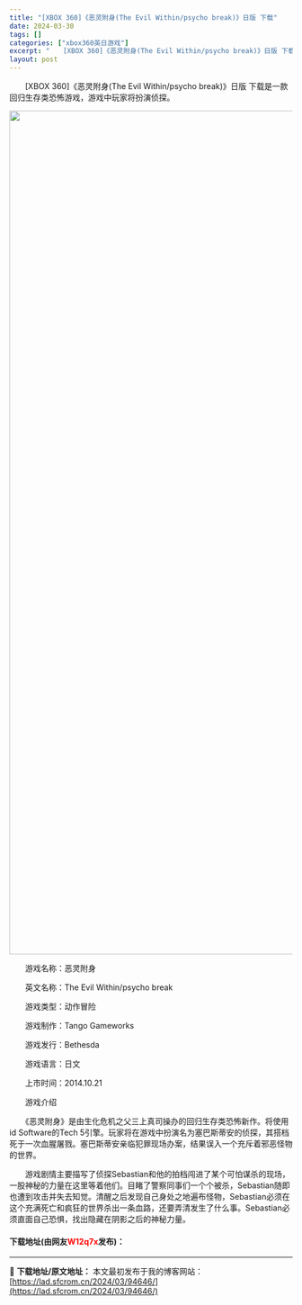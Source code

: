 ```yaml
---
title: "[XBOX 360]《恶灵附身(The Evil Within/psycho break)》日版 下载"
date: 2024-03-30
tags: []
categories: ["xbox360英日游戏"]
excerpt: "　　[XBOX 360]《恶灵附身(The Evil Within/psycho break)》日版 下载是一款回归生存类恐怖游戏，游戏中玩家将扮演侦探。 　　游戏名称：恶灵附身 　　英文名称：The Evil Within/psycho break 　　游戏类型：动作冒险 　　游戏制作：Tango&hellip;"
layout: post
---
```


 <p>　　[XBOX 360]《恶灵附身(The Evil Within/psycho break)》日版 下载是一款回归生存类恐怖游戏，游戏中玩家将扮演侦探。</p> <p align="center"><img align="" border="0" src="https://lad.sfcrom.cn/wp-content/uploads/2024/03/20240330_6607df84400f8.webp" width="1500" alt="[XBOX 360]《恶灵附身(The Evil Within/psycho break)》日版 下载" /></p> <p>　　游戏名称：恶灵附身</p> <p>　　英文名称：The Evil Within/psycho break</p> <p>　　游戏类型：动作冒险</p> <p>　　游戏制作：Tango Gameworks</p> <p>　　游戏发行：Bethesda</p> <p>　　游戏语言：日文</p> <p>　　上市时间：2014.10.21</p> <p>　　游戏介绍</p> <p>　　《恶灵附身》是由生化危机之父三上真司操办的回归生存类恐怖新作。将使用id Software的Tech 5引擎。玩家将在游戏中扮演名为塞巴斯蒂安的侦探，其搭档死于一次血腥屠戮。塞巴斯蒂安亲临犯罪现场办案，结果误入一个充斥着邪恶怪物的世界。</p> <p>　　游戏剧情主要描写了侦探Sebastian和他的拍档闯进了某个可怕谋杀的现场，一股神秘的力量在这里等着他们。目睹了警察同事们一个个被杀，Sebastian随即也遭到攻击并失去知觉。清醒之后发现自己身处之地遍布怪物，Sebastian必须在这个充满死亡和疯狂的世界杀出一条血路，还要弄清发生了什么事。Sebastian必须直面自己恐惧，找出隐藏在阴影之后的神秘力量。</p> <p><h4>下载地址(由网友<font color="red">W12q7x</font>发布)：</h4></p> 

---
📖 **下载地址/原文地址：** 本文最初发布于我的博客网站：[https://lad.sfcrom.cn/2024/03/94646/](https://lad.sfcrom.cn/2024/03/94646/)
